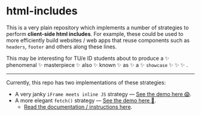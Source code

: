 # html-includes

This is a very plain repository which implements a number of strategies to perform <b>client-side html includes</b>. For example, these could be used to more efficiently build websites / web apps that reuse components such as `headers`, `footer` and others along these lines.

This may be interesting for TU/e ID students about to produce a ✨ phenomenal ✨ masterpiece  ✨ also ✨ known ✨ as ✨ a  ✨ `showcase`  ✨  ✨  ✨ .

___

Currently, this repo has two implementations of these strategies:

* A very janky `iFrame meets inline JS` strategy — [See the demo here 😱](https://ajgeel.github.io/html-includes/iframe).
* A more elegant `fetch()` strategy — [See the demo here 👀](https://ajgeel.github.io/html-includes/fetch).
  * [Read the documentation / instructions here](https://github.com/AJGeel/html-includes/tree/main/fetch).
